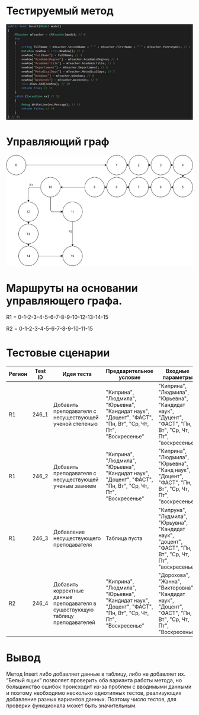 # Тестируемый метод
![alt text](code.png "Тестируемый метод")
# Управляющий граф
![alt text](graph.png "Тестируемый метод")
# Маршруты на основании управляющего графа.

R1 = 0-1-2-3-4-5-6-7-8-9-10-12-13-14-15

R2 = 0-1-2-3-4-5-6-7-8-9-10-11-15

# Тестовые сценарии
|Регион|Test ID|Идея теста|Предварительное условие|Входные параметры|Ожидаемый результат|
| --- | --- | --- | --- | --- | --- |
|R1|246_1| Добавить преподавателя с несуществующей ученой степенью | "Киприна", "Людмила", "Юрьевна", "Кандидат наук", "Доцент", "ФАСТ", "Пн, Вт", "Ср, Чт, Пт", "Воскресенье" | "Киприна", "Людмила", "Юрьевна", "Кандидат наук", "Дуцент", "ФАСТ", "Пн, Вт", "Ср, Чт, Пт", "воскресенье" | false |
|R1|246_2| Добавить преподавателя с несуществующей ученым званием | "Киприна", "Людмила", "Юрьевна", "Кандидат наук", "Доцент", "ФАСТ", "Пн, Вт", "Ср, Чт, Пт", "Воскресенье" | "Киприна", "Людмила", "Юрьевна", "Канд наук", "Доцент", "ФАСТ", "Пн, Вт", "Ср, Чт, Пт", "воскресенье" | false |
|R1|246_3| Добавление несуществующего преподавателя | Таблица пуста| "Кипруна", "Лудмила", "Юрьувна", "Кандидат наук", "доцент", "ФАСТ", "Пн, Вт", "Ср, Чт, Пт", "воскресенье" | false |
|R2|246_4| Добавить корректные данные преподавателя в существующую таблицу преподавателей| "Киприна", "Людмила", "Юрьевна", "Кандидат наук", "Доцент", "ФАСТ", "Пн, Вт", "Ср, Чт, Пт", "Воскресенье" | "Дорохова", "Жанна", "Викторовна", "Кандидат наук", "Доцент", "ФАСТ", "Пн, Вт", "Ср, Чт, Пт", "Воскресенье" | true |
# Вывод
Метод Insert либо добавляет данные в таблицу, либо не добавляет их. “Белый ящик” позволяет проверить оба варианта работы метода, но большинство ошибок происходит из-за проблем с вводимыми данными и поэтому необходимо несколько однотипных тестов, реализующих добавление разных вариантов данных. Поэтому число тестов, для проверки функционала может быть значительным.
